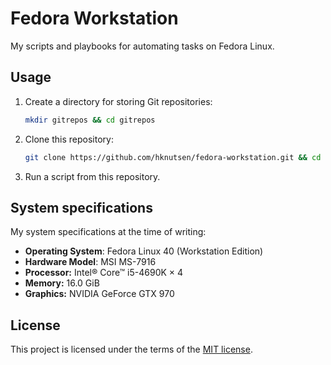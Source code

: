 # Fedora Workstation

My scripts and playbooks for automating tasks on Fedora Linux.

## Usage

1. Create a directory for storing Git repositories:

    ```bash
    mkdir gitrepos && cd gitrepos
    ```

1. Clone this repository:

    ```bash
    git clone https://github.com/hknutsen/fedora-workstation.git && cd fedora-workstation
    ```

1. Run a script from this repository.

## System specifications

My system specifications at the time of writing:

- **Operating System**: Fedora Linux 40 (Workstation Edition)
- **Hardware Model**: MSI MS-7916
- **Processor:** Intel® Core™ i5-4690K × 4
- **Memory:** 16.0 GiB
- **Graphics:** NVIDIA GeForce GTX 970

## License

This project is licensed under the terms of the [MIT license](LICENSE).
